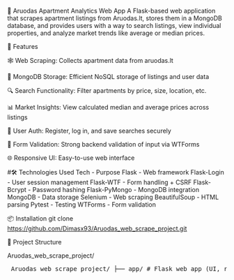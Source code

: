 🏡 Aruodas Apartment Analytics Web App
A Flask-based web application that scrapes apartment listings from Aruodas.lt, stores them in a MongoDB database, and provides users with a way to search listings, view individual properties, and analyze market trends like average or median prices.

🚀 Features

🕸️ Web Scraping: Collects apartment data from aruodas.lt

🧾 MongoDB Storage: Efficient NoSQL storage of listings and user data

🔍 Search Functionality: Filter apartments by price, size, location, etc.

📊 Market Insights: View calculated median and average prices across listings

🔐 User Auth: Register, log in, and save searches securely

🧠 Form Validation: Strong backend validation of input via WTForms

🌐 Responsive UI: Easy-to-use web interface

#🛠️ Technologies Used
Tech	- Purpose
Flask -	Web framework
Flask-Login	- User session management
Flask-WTF	- Form handling + CSRF
Flask-Bcrypt	- Password hashing
Flask-PyMongo	- MongoDB integration
MongoDB	- Data storage
Selenium	- Web scraping
BeautifulSoup	- HTML parsing
Pytest	- Testing
WTForms	- Form validation

📦 Installation
git clone https://github.com/Dimasx93/Aruodas_web_scrape_project.git

📂 Project Structure

Aruodas_web_scrape_project/
<pre> Aruodas_web_scrape_project/ ├── app/ # Flask web app (UI, routes, forms) │ ├── static/ │ │ └── style.css │ ├── templates/ # Jinja2 HTML templates │ │ ├── base.html │ │ ├── index.html │ │ ├── login.html │ │ ├── register.html │ │ ├── search.html │ │ ├── analysis.html │ │ └── my_searches.html │ ├── __init__.py # Optional if turning `app/` into a package │ ├── main.py # Flask app routes and logic │ ├── forms.py # WTForms for registration/search │ ├── db_init.py # MongoDB init & user model │ ├── extensions.py # Flask extensions setup (bcrypt, login_manager, csrf, etc.) │ └── tests/ │ ├── __init__.py │ └── test_webapp.py # Your web app-specific tests │ ├── scraper/ # Web scraping & DB logic │ ├── __init__.py │ ├── aruodas_scraper.py # BeautifulSoup/Selenium scraper for aruodas.lt │ ├── property_storage.py # MongoDB functions (insert/find properties) │ ├── schema_validation.py # JSON schema for property validation │ └── tests/ │ ├── __init__.py │ └── test_scraper.py # Scraper-specific tests │ ├── .coverage # Code coverage file ├── requirements.txt # Python dependencies └── README.md # Project overview and usage instructions </pre>
 

